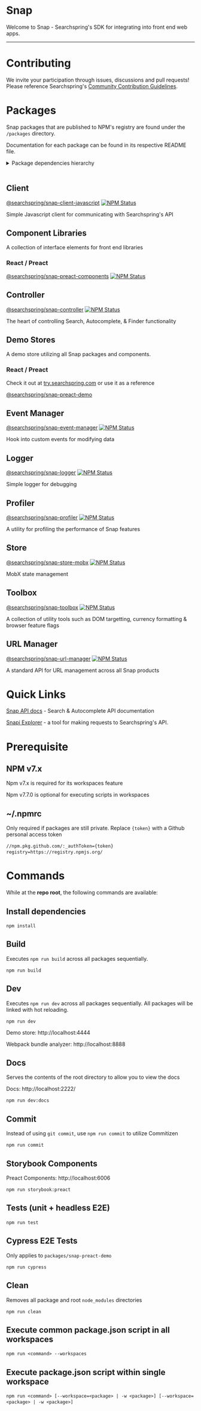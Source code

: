# Snap

Welcome to Snap - Searchspring's SDK for integrating into front end web apps.

---

# Contributing

We invite your participation through issues, discussions and pull requests! Please reference Searchspring's [Community Contribution Guidelines](https://github.com/searchspring/community/blob/main/CONTRIBUTING.md).

# Packages
Snap packages that are published to NPM's registry are found under the `/packages` directory. 

Documentation for each package can be found in its respective README file.

<details>
	<summary>Package dependencies hierarchy</summary>
	<br/>
	<img src="images/snap-dependencies.jpg"/>
</details>

<br>

## Client

[@searchspring/snap-client-javascript](packages/snap-client-javascript) <a href="https://www.npmjs.com/package/@searchspring/snap-client-javascript"><img alt="NPM Status" src="https://img.shields.io/npm/v/@searchspring/snap-client-javascript.svg?style=flat"></a>

Simple Javascript client for communicating with Searchspring's API

## Component Libraries

A collection of interface elements for front end libraries
### React / Preact

[@searchspring/snap-preact-components](packages/snap-preact-components) <a href="https://www.npmjs.com/package/@searchspring/snap-preact-components"><img alt="NPM Status" src="https://img.shields.io/npm/v/@searchspring/snap-preact-components.svg?style=flat"></a>


## Controller

[@searchspring/snap-controller](packages/snap-controller) <a href="https://www.npmjs.com/package/@searchspring/snap-controller"><img alt="NPM Status" src="https://img.shields.io/npm/v/@searchspring/snap-controller.svg?style=flat"></a>

The heart of controlling Search, Autocomplete, & Finder functionality

## Demo Stores

A demo store utilizing all Snap packages and components.
### React / Preact
Check it out at [try.searchspring.com](http://try.searchspring.com/) or use it as a reference
<!-- TODO: Update try.searchspring.com to Snap deployed demostore -->

[@searchspring/snap-preact-demo](packages/snap-preact-demo)

## Event Manager

[@searchspring/snap-event-manager](packages/snap-event-manager) <a href="https://www.npmjs.com/package/@searchspring/snap-event-manager"><img alt="NPM Status" src="https://img.shields.io/npm/v/@searchspring/snap-event-manager.svg?style=flat"></a>

Hook into custom events for modifying data

## Logger

[@searchspring/snap-logger](packages/snap-logger) <a href="https://www.npmjs.com/package/@searchspring/snap-logger"><img alt="NPM Status" src="https://img.shields.io/npm/v/@searchspring/snap-logger.svg?style=flat"></a>

Simple logger for debugging

## Profiler

[@searchspring/snap-profiler](packages/snap-profiler) <a href="https://www.npmjs.com/package/@searchspring/snap-profiler"><img alt="NPM Status" src="https://img.shields.io/npm/v/@searchspring/snap-profiler.svg?style=flat"></a>

A utility for profiling the performance of Snap features

## Store

[@searchspring/snap-store-mobx](packages/snap-store-mobx) <a href="https://www.npmjs.com/package/@searchspring/snap-store-mobx"><img alt="NPM Status" src="https://img.shields.io/npm/v/@searchspring/snap-store-mobx.svg?style=flat"></a>

MobX state management

## Toolbox

[@searchspring/snap-toolbox](packages/snap-toolbox) <a href="https://www.npmjs.com/package/@searchspring/snap-toolbox"><img alt="NPM Status" src="https://img.shields.io/npm/v/@searchspring/snap-toolbox.svg?style=flat"></a>

A collection of utility tools such as DOM targetting, currency formatting & browser feature flags

## URL Manager

[@searchspring/snap-url-manager](packages/snap-url-manager) <a href="https://www.npmjs.com/package/@searchspring/snap-url-manager"><img alt="NPM Status" src="https://img.shields.io/npm/v/@searchspring/snap-url-manager.svg?style=flat"></a>

A standard API for URL management across all Snap products

# Quick Links

[Snap API docs](https://searchspring.github.io/snapi-oas/) - Search & Autocomplete API documentation

[Snapi Explorer](https://searchspring.github.io/snapi-explorer/) - a tool for making requests to Searchspring's API.

# Prerequisite

## NPM v7.x

Npm v7.x is required for its workspaces feature

Npm v7.7.0 is optional for executing scripts in workspaces
## ~/.npmrc

Only required if packages are still private. Replace `{token}` with a Github personal access token
```text
//npm.pkg.github.com/:_authToken={token}
registry=https://registry.npmjs.org/
```

# Commands
While at the <b>repo root</b>, the following commands are available:

## Install dependencies
```shell
npm install
```

## Build
Executes `npm run build` across all packages sequentially. 
```shell
npm run build
```
## Dev
Executes `npm run dev` across all packages sequentially. All packages will be linked with hot reloading.
```shell
npm run dev
```

Demo store: http://localhost:4444

Webpack bundle analyzer: http://localhost:8888

## Docs
Serves the contents of the root directory to allow you to view the docs

Docs: http://localhost:2222/

```shell
npm run dev:docs
```

## Commit
Instead of using `git commit`, use `npm run commit` to utilize Commitizen
```shell
npm run commit
```

## Storybook Components
Preact Components: http://localhost:6006
```shell
npm run storybook:preact
```

## Tests (unit + headless E2E)
```shell
npm run test
```

## Cypress E2E Tests
Only applies to `packages/snap-preact-demo`
```shell
npm run cypress
```

## Clean
Removes all package and root `node_modules` directories
```shell
npm run clean
```

## Execute common package.json script in all workspaces
```shell
npm run <command> --workspaces
```

## Execute package.json script within single workspace
```shell
npm run <command> [--workspace=<package> | -w <package>] [--workspace=<package> | -w <package>]
```
